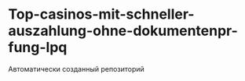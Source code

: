 # Top-casinos-mit-schneller-auszahlung-ohne-dokumentenpr-fung-lpq
Автоматически созданный репозиторий
